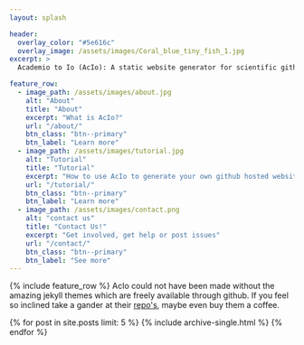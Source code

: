 ```yaml
---
layout: splash

header:
  overlay_color: "#5e616c"
  overlay_image: /assets/images/Coral_blue_tiny_fish_1.jpg
excerpt: >
  Academio to Io (AcIo): A static website generator for scientific github repositories <br /><br /><br />

feature_row:
  - image_path: /assets/images/about.jpg
    alt: "About"
    title: "About"
    excerpt: "What is AcIo?"
    url: "/about/"
    btn_class: "btn--primary"
    btn_label: "Learn more"
  - image_path: /assets/images/tutorial.jpg
    alt: "Tutorial"
    title: "Tutorial"
    excerpt: "How to use AcIo to generate your own github hosted website"
    url: "/tutorial/"
    btn_class: "btn--primary"
    btn_label: "Learn more"
  - image_path: /assets/images/contact.png
    alt: "contact us"
    title: "Contact Us!"
    excerpt: "Get involved, get help or post issues"
    url: "/contact/"
    btn_class: "btn--primary"
    btn_label: "See more"  
---
```


{% include feature_row %}
 AcIo could not have been made without the amazing jekyll themes which are freely available through github. If you feel so inclined take a gander at their [repo's](https://github.com/mmistakes/minimal-mistakes), maybe even buy them a coffee. 

{% for post in site.posts limit: 5 %}
  {% include archive-single.html %}
{% endfor %}